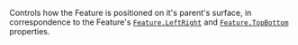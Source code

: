 Controls how the Feature is positioned on it's parent's surface, in
correspondence to the Feature's [`Feature.LeftRight`](https://create.roblox.com/docs/reference/engine/classes/Feature#LeftRight) and
[`Feature.TopBottom`](https://create.roblox.com/docs/reference/engine/classes/Feature#TopBottom) properties.